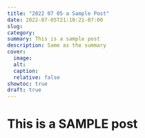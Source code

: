 ```yaml
---
title: "2022 07 05 a Sample Post"
date: 2022-07-05T21:10:21-07:00
slug:
category:
summary: This is a sample post 
description: Same as the summary
cover:
  image:
  alt:
  caption:
  relative: false
showtoc: true
draft: true
---
```

# This is a **SAMPLE post**
